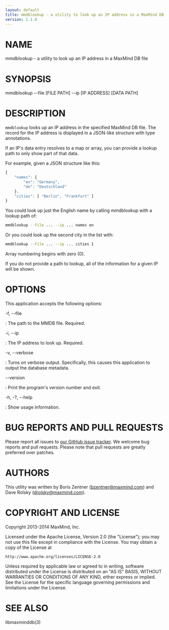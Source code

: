 ```yaml
---
layout: default
title: mmdblookup - a utility to look up an IP address in a MaxMind DB file
version: 1.1.0
---
```

# NAME

mmdblookup - a utility to look up an IP address in a MaxMind DB file

# SYNOPSIS

mmdblookup --file [FILE PATH] --ip [IP ADDRESS] [DATA PATH]

# DESCRIPTION

`mmdblookup` looks up an IP address in the specified MaxMind DB file. The
record for the IP address is displayed in a JSON-like structure with type
annotations.

If an IP's data entry resolves to a map or array, you can provide a lookup
path to only show part of that data.

For example, given a JSON structure like this:

```js
{
    "names": {
        "en": "Germany",
        "de": "Deutschland"
    },
    "cities": [ "Berlin", "Frankfurt" ]
}
```

You could look up just the English name by calling mmdblookup with a lookup
path of:

```bash
mmdblookup --file ... --ip ... names en
```

Or you could look up the second city in the list with:

```bash
mmdblookup --file ... --ip ... cities 1
```

Array numbering begins with zero (0).

If you do not provide a path to lookup, all of the information for a given IP
will be shown.

# OPTIONS

This application accepts the following options:

-f, --file

:    The path to the MMDB file. Required.

-i, --ip

:    The IP address to look up. Required.

-v, --verbose

:    Turns on verbose output. Specifically, this causes this
     application to output the database metadata.

--version

:    Print the program's version number and exit.

-h, -?, --help

:    Show usage information.

# BUG REPORTS AND PULL REQUESTS

Please report all issues to
[our GitHub issue tracker](https://github.com/maxmind/libmaxminddb/issues). We
welcome bug reports and pull requests. Please note that pull requests are
greatly preferred over patches.

# AUTHORS

This utility was written by Boris Zentner (bzentner@maxmind.com) and Dave
Rolsky (drolsky@maxmind.com).

# COPYRIGHT AND LICENSE

Copyright 2013-2014 MaxMind, Inc.

Licensed under the Apache License, Version 2.0 (the "License");
you may not use this file except in compliance with the License.
You may obtain a copy of the License at

    http://www.apache.org/licenses/LICENSE-2.0

Unless required by applicable law or agreed to in writing, software
distributed under the License is distributed on an "AS IS" BASIS,
WITHOUT WARRANTIES OR CONDITIONS OF ANY KIND, either express or implied.
See the License for the specific language governing permissions and
limitations under the License.

# SEE ALSO

libmaxminddb(3)
